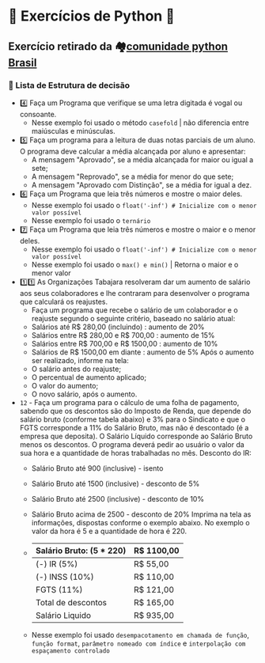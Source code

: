 # 🧠 Exercícios de Python 🐍

## Exercício retirado da 🏘️[comunidade python Brasil](https://wiki.python.org.br/ListaDeExercicios)

### 🚦 Lista de Estrutura de decisão


- 4️⃣ Faça um Programa que verifique se uma letra digitada é vogal ou consoante.
  - Nesse exemplo foi usado o método `casefold` | não diferencia entre maiúsculas e minúsculas.
- 5️⃣ Faça um programa para a leitura de duas notas parciais de um aluno. O programa deve calcular a média    alcançada por aluno e apresentar:
  - A mensagem "Aprovado", se a média alcançada for maior ou igual a sete;
  - A mensagem "Reprovado", se a média for menor do que sete;
  - A mensagem "Aprovado com Distinção", se a média for igual a dez.
- 6️⃣ Faça um Programa que leia três números e mostre o maior deles.
  - Nesse exemplo foi usado o `float('-inf') # Inicialize com o menor valor possível`
  - Nesse exemplo foi usado o `ternário`
- 7️⃣ Faça um Programa que leia três números e mostre o maior e o menor deles.
  - Nesse exemplo foi usado o `float('-inf') # Inicialize com o menor valor possível`
  - Nesse exemplo foi usado o `max() e min()` | Retorna o maior e o menor valor
- 1️⃣1️⃣ As Organizações Tabajara resolveram dar um aumento de salário aos seus colaboradores e lhe contraram para desenvolver o programa que calculará os reajustes.
  - Faça um programa que recebe o salário de um colaborador e o reajuste segundo o seguinte critério, baseado no salário atual:
  - Salários até R$ 280,00 (incluindo) : aumento de 20%
  - Salários entre R$ 280,00 e R$ 700,00 : aumento de 15%
  - Salários entre R$ 700,00 e R$ 1500,00 : aumento de 10%
  - Salários de R$ 1500,00 em diante : aumento de 5% Após o aumento ser realizado, informe na tela:
  - O salário antes do reajuste;
  - O percentual de aumento aplicado;
  - O valor do aumento;
  - O novo salário, após o aumento.
- `12` - Faça um programa para o cálculo de uma folha de pagamento, sabendo que os descontos são do Imposto de Renda, que depende do salário bruto (conforme tabela abaixo) e 3% para o Sindicato e que o FGTS corresponde a 11% do Salário Bruto, mas não é descontado (é a empresa que deposita). O Salário Líquido corresponde ao Salário Bruto menos os descontos. O programa deverá pedir ao usuário o valor da sua hora e a quantidade de horas trabalhadas no mês.
Desconto do IR:
  - Salário Bruto até 900 (inclusive) - isento
  - Salário Bruto até 1500 (inclusive) - desconto de 5%
  - Salário Bruto até 2500 (inclusive) - desconto de 10%
  - Salário Bruto acima de 2500 - desconto de 20% Imprima na tela as informações, dispostas conforme o exemplo abaixo. No exemplo o valor da hora é 5 e a quantidade de hora é 220.
  
  - | Salário Bruto: (5 * 220)  |   R$ 1100,00      |
    |:--------------------------|:------------------|
    |(-) IR (5%)                |    R$ 55,00       |
    |(-) INSS (10%)             |    R$ 110,00      |
    |FGTS (11%)                 |    R$ 121,00      |
    |Total de descontos         |    R$ 165,00      |
    |Salário Liquido            |    R$ 935,00      |

  - Nesse exemplo foi usado `desempacotamento em chamada de função`, `função format`, `parâmetro nomeado com índice` e `interpolação com espaçamento controlado`    